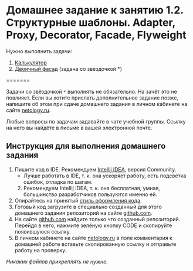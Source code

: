 # Домашнее задание к занятию 1.2. Структурные шаблоны. Adapter, Proxy, Decorator, Facade, Flyweight

Нужно выполнить задачи:

1. [Калькулятор](https://github.com/netology-code/jd-homeworks/blob/master/structural/task1/README.md)
2. [Двоичный фасад](https://github.com/netology-code/jd-homeworks/blob/master/structural/task2/README.md) (задача со звездочкой *)

=======

Задачи со звёздочкой `*` выполнять не обязательно. На зачёт это не повлияет. Если вы хотите прислать дополнительное задание позже, напишите об этом при сдаче домашнего задания в личном кабинете на сайте [netology.ru](https://netology.ru).

Любые вопросы по задачам задавайте в чате учебной группы. Ссылку на него вы найдёте в письме в вашей электронной почте.

## Инструкция для выполнения домашнего задания

1. Пишите код в IDE. Рекомендуем [Intellij IDEA](https://www.jetbrains.com/idea/download/), версия Community.
    * Лучше работать в IDE, т. к. она ускоряет работу, есть подсветка ошибок, отладка по шагам.
    2. Рекомендуем Intellij IDEA, т. к. она бесплатная, умная, большинство разработчиков пользуются именно ей.
2. Опирайтесь на принятый [стиль оформления кода](https://github.com/netology-code/codestyle/blob/master/java/README.md).
3. Готовый код загрузите в специально созданный для этого домашнего задания репозиторий на сайте [github.com](https://github.com/).
4. На сайте [github.com](https://github.com/) найдите только что созданный репозиторий. Перейдя в него, нажмите зелёную кнопку CODE и скопируйте появившуюся ссылку.
5. В личном кабинете на сайте [netology.ru](https://netology.ru/) в поле комментария к домашней работе вставьте скопированную ссылку и отправьте работу на проверку.

*Никаких файлов прикреплять не нужно.*


